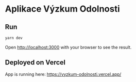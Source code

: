 # Aplikace Výzkum Odolnosti

## Run

```bash
yarn dev
```

Open [http://localhost:3000](http://localhost:3000) with your browser to see the result.


## Deployed on Vercel

App is running here: https://vyzkum-odolnosti.vercel.app/
